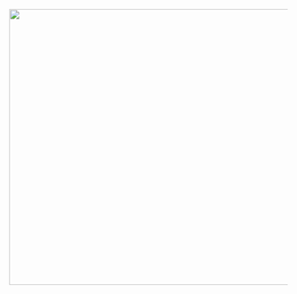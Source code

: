 
<div height="500" width="800">
 <img  height="500" width="800"src="https://media.canva.com/1/image-resize/1/550_362_100_PNG_F/czM6Ly9tZWRpYS1wcml2YXRlLmNhbnZhLmNvbS9ad1E2MC9NQUZ1UFpad1E2MC8xL3AucG5n?osig=AAAAAAAAAAAAAAAAAAAAAGBR3ca7DiKfGmwrzmM0uBmY7swkp1YV4qA0Ml3_D-Xy&exp=1694538807&x-canva-quality=thumbnail_large&csig=AAAAAAAAAAAAAAAAAAAAAB-lmucbxEXln82cA0LeQxZ1HUj3pnsoT0NUMXZXgfCX">  
</div>
